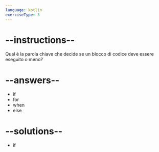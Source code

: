 ```yaml
---
language: kotlin
exerciseType: 3
---
```


# --instructions--

Qual è la parola chiave che decide se un blocco di codice deve essere eseguito o meno?

# --answers--

- if
- for
- when
- else

# --solutions--

- if
